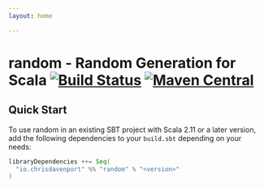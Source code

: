 ```yaml
---
layout: home

---
```


# random - Random Generation for Scala [![Build Status](https://travis-ci.com/ChristopherDavenport/random.svg?branch=master)](https://travis-ci.com/ChristopherDavenport/random) [![Maven Central](https://maven-badges.herokuapp.com/maven-central/io.chrisdavenport/random_2.12/badge.svg)](https://maven-badges.herokuapp.com/maven-central/io.chrisdavenport/random_2.12)

## Quick Start

To use random in an existing SBT project with Scala 2.11 or a later version, add the following dependencies to your
`build.sbt` depending on your needs:

```scala
libraryDependencies ++= Seq(
  "io.chrisdavenport" %% "random" % "<version>"
)
```